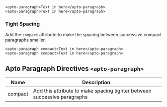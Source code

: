 ```
<apto-paragraph>Text in here</apto-paragraph>
<apto-paragraph>Text in here</apto-paragraph>
```

### Tight Spacing
Add the `compact` attribute to make the spacing between successive compact paragraphs smaller.
```
<apto-paragraph compact>Text in here</apto-paragraph>
<apto-paragraph compact>Text in here</apto-paragraph>
```

## Apto Paragraph Directives `<apto-paragraph>`
Name | Description
---- | -----------
compact | Add this attribute to make spacing tighter between successive paragraphs
